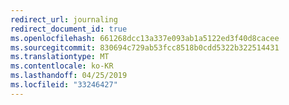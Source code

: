 ```yaml
---
redirect_url: journaling
redirect_document_id: true
ms.openlocfilehash: 661268dcc13a337e093ab1a5122ed3f40d8cacee
ms.sourcegitcommit: 830694c729ab53fcc8518b0cdd5322b322514431
ms.translationtype: MT
ms.contentlocale: ko-KR
ms.lasthandoff: 04/25/2019
ms.locfileid: "33246427"
---
```

